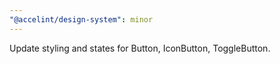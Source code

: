 ```yaml
---
"@accelint/design-system": minor
---
```


Update styling and states for Button, IconButton, ToggleButton.
